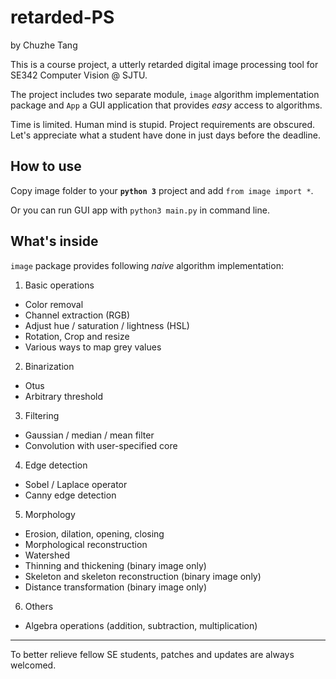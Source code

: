 # retarded-PS 

by Chuzhe Tang

This is a course project, a utterly retarded digital image processing tool for SE342 Computer Vision @ SJTU.

The project includes two separate module, `image` algorithm implementation package and `App` a GUI application that provides *easy* access to algorithms.

Time is limited. Human mind is stupid. Project requirements are obscured. Let's appreciate what a student have done in just days before the deadline. 

## How to use

Copy image folder to your **`python 3`** project and add `from image import *`.

Or you can run GUI app with `python3 main.py` in command line.

## What's inside

`image` package provides following *naive* algorithm implementation:

1. Basic operations
- Color removal
- Channel extraction (RGB)
- Adjust hue / saturation / lightness (HSL)
- Rotation, Crop and resize
- Various ways to map grey values
2. Binarization
- Otus
- Arbitrary threshold
3. Filtering
- Gaussian / median / mean filter
- Convolution with user-specified core
4. Edge detection
- Sobel / Laplace operator
- Canny edge detection
5. Morphology
- Erosion, dilation, opening, closing
- Morphological reconstruction
- Watershed
- Thinning and thickening (binary image only)
- Skeleton and skeleton reconstruction (binary image only)
- Distance transformation (binary image only)
6. Others
- Algebra operations (addition, subtraction, multiplication)

---

To better relieve fellow SE students, patches and updates are always welcomed. 